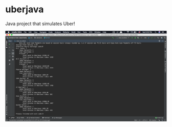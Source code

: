 # uberjava
Java project that simulates Uber!

![alt text](https://raw.githubusercontent.com/ivan-sepulveda/uberjava/master/UberJava_3.png)
